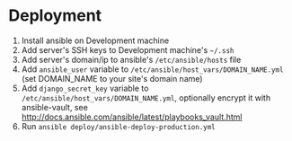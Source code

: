 Deployment
==========

1. Install ansible on Development machine
2. Add server's SSH keys to Development machine's `~/.ssh`
3. Add server's domain/ip to ansible's `/etc/ansible/hosts` file
4. Add `ansible_user` variable to
`/etc/ansible/host_vars/DOMAIN_NAME.yml` (set DOMAIN_NAME to your
site's domain name)
5. Add `django_secret_key` variable to
`/etc/ansible/host_vars/DOMAIN_NAME.yml`,  optionally encrypt it with
ansible-vault, see
http://docs.ansible.com/ansible/latest/playbooks_vault.html
6. Run `ansible deploy/ansible-deploy-production.yml`